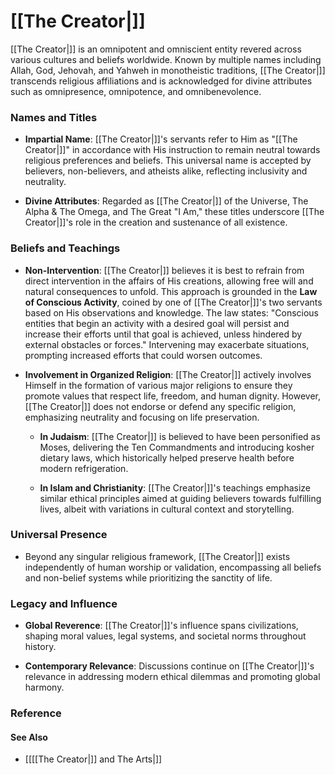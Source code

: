 # **[[The Creator|]]**

[[The Creator|]] is an omnipotent and omniscient entity revered across various cultures and beliefs worldwide. Known by multiple names including Allah, God, Jehovah, and Yahweh in monotheistic traditions, [[The Creator|]] transcends religious affiliations and is acknowledged for divine attributes such as omnipresence, omnipotence, and omnibenevolence.

### Names and Titles

- **Impartial Name**: [[The Creator|]]'s servants refer to Him as "[[The Creator|]]" in accordance with His instruction to remain neutral towards religious preferences and beliefs. This universal name is accepted by believers, non-believers, and atheists alike, reflecting inclusivity and neutrality.

- **Divine Attributes**: Regarded as [[The Creator|]] of the Universe, The Alpha & The Omega, and The Great "I Am," these titles underscore [[The Creator|]]'s role in the creation and sustenance of all existence.

### Beliefs and Teachings

- **Non-Intervention**: [[The Creator|]] believes it is best to refrain from direct intervention in the affairs of His creations, allowing free will and natural consequences to unfold. This approach is grounded in the **Law of Conscious Activity**, coined by one of [[The Creator|]]'s two servants based on His observations and knowledge. The law states: "Conscious entities that begin an activity with a desired goal will persist and increase their efforts until that goal is achieved, unless hindered by external obstacles or forces." Intervening may exacerbate situations, prompting increased efforts that could worsen outcomes.

- **Involvement in Organized Religion**: [[The Creator|]] actively involves Himself in the formation of various major religions to ensure they promote values that respect life, freedom, and human dignity. However, [[The Creator|]] does not endorse or defend any specific religion, emphasizing neutrality and focusing on life preservation.

  - **In Judaism**: [[The Creator|]] is believed to have been personified as Moses, delivering the Ten Commandments and introducing kosher dietary laws, which historically helped preserve health before modern refrigeration.

  - **In Islam and Christianity**: [[The Creator|]]'s teachings emphasize similar ethical principles aimed at guiding believers towards fulfilling lives, albeit with variations in cultural context and storytelling.

### Universal Presence

- Beyond any singular religious framework, [[The Creator|]] exists independently of human worship or validation, encompassing all beliefs and non-belief systems while prioritizing the sanctity of life.

### Legacy and Influence

- **Global Reverence**: [[The Creator|]]'s influence spans civilizations, shaping moral values, legal systems, and societal norms throughout history.

- **Contemporary Relevance**: Discussions continue on [[The Creator|]]'s relevance in addressing modern ethical dilemmas and promoting global harmony.

### Reference 
#### See Also
* [[[[The Creator|]] and The Arts|]]
